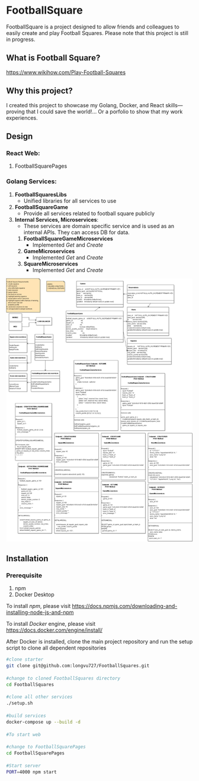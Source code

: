 # FootballSquare
FootballSquare is a project designed to allow friends and colleagues to easily create and play Football Squares. Please note that this project is still in progress.

## What is Football Square?
https://www.wikihow.com/Play-Football-Squares

## Why this project?
I created this project to showcase my Golang, Docker, and React skills—proving that I could save the world!... Or a porfolio to show that my work experiences.

## Design

### React Web:
1. FootballSquarePages


### Golang Services:
1. **FootballSquaresLibs**
   * Unified libraries for all services to use
2. **FootballSquareGame**
   * Provide all services related to football square publicly
3. **Internal Services, Microservices**:
   * These services are domain specific service and is used as an internal APIs.  They can access DB for data.
   1. **FootballSquareGameMicroservices**
      * Implemented *Get* and *Create*
   2. **GameMicroservices**
      * Implemented *Get* and *Create*
   3. **SquareMicroservices**
      * Implemented *Get* and *Create*

![FootballSquare Designs](FootballSquare.png)

## Installation
### Prerequisite
1. npm
2. Docker Desktop

To install *npm*, please visit https://docs.npmjs.com/downloading-and-installing-node-js-and-npm

To install *Docker* engine, please visit https://docs.docker.com/engine/install/

After Docker is installed, clone the main project repository and run the setup script to clone all dependent repositories

```sh
#clone starter
git clone git@github.com:longvu727/FootballSquares.git

#change to cloned FootballSquares directory
cd FootballSquares

#clone all other services
./setup.sh

#build services
docker-compose up --build -d

#To start web

#change to FootballSquarePages
cd FootballSquarePages

#Start server
PORT=4000 npm start
```